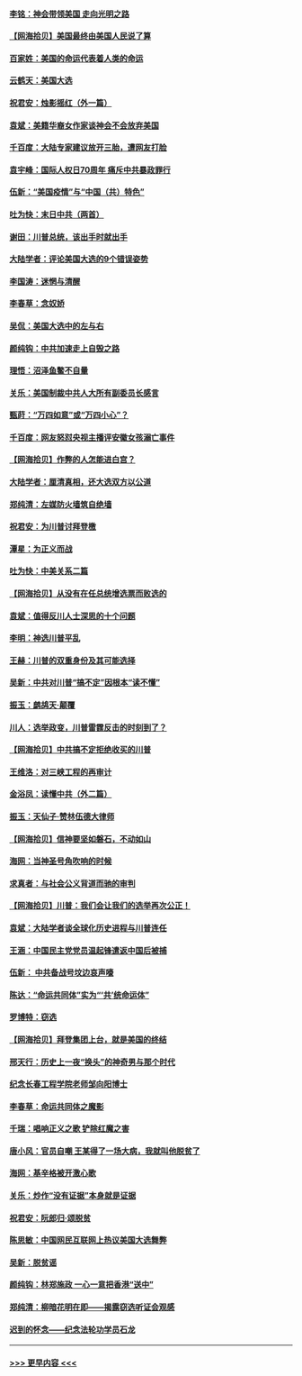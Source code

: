 #### [李铭：神会带领美国 走向光明之路](../pages/nsc993/n12618584.md?t=12141502) 
#### [【网海拾贝】美国最终由美国人民说了算](../pages/nsc993/n12617255.md?t=12141502) 
#### [百家姓：美国的命运代表着人类的命运](../pages/nsc993/n12615838.md?t=12141502) 
#### [云鹤天：美国大选](../pages/nsc993/n12615994.md?t=12141502) 
#### [祝君安：烛影摇红（外一篇）](../pages/nsc993/n12615975.md?t=12141502) 
#### [袁斌：美籍华裔女作家谈神会不会放弃美国](../pages/nsc993/n12615263.md?t=12141502) 
#### [千百度：大陆专家建议放开三胎，遭网友打脸](../pages/nsc993/n12614456.md?t=12141502) 
#### [袁宇峰：国际人权日70周年 痛斥中共暴政罪行](../pages/nsc993/n12611965.md?t=12141502) 
#### [伍新：“美国疫情”与“中国（共）特色”](../pages/nsc993/n12611463.md?t=12141502) 
#### [吐为快：末日中共（两首）](../pages/nsc993/n12611461.md?t=12141502) 
#### [谢田：川普总统，该出手时就出手](../pages/nsc993/n12610905.md?t=12141502) 
#### [大陆学者：评论美国大选的9个错误姿势](../pages/nsc993/n12609586.md?t=12141502) 
#### [李国涛：迷惘与清醒](../pages/nsc993/n12607532.md?t=12141502) 
#### [李春草：念奴娇](../pages/nsc993/n12607083.md?t=12141502) 
#### [吴侃：美国大选中的左与右](../pages/nsc993/n12607054.md?t=12141502) 
#### [颜纯钩：中共加速走上自毁之路](../pages/nsc993/n12606473.md?t=12141502) 
#### [理悟：沼泽鱼鳖不自量](../pages/nsc993/n12606454.md?t=12141502) 
#### [关乐：美国制裁中共人大所有副委员长感言](../pages/nsc993/n12606442.md?t=12141502) 
#### [甄莳：“万四如意”或“万四小心”？](../pages/nsc993/n12606091.md?t=12141502) 
#### [千百度：网友怒怼央视主播评安徽女孩溺亡事件](../pages/nsc993/n12605370.md?t=12141502) 
#### [【网海拾贝】作弊的人怎能进白宫？](../pages/nsc993/n12603546.md?t=12141502) 
#### [大陆学者：厘清真相，还大选双方以公道](../pages/nsc993/n12603475.md?t=12141502) 
#### [郑纯清：左媒防火墙筑自绝墙](../pages/nsc993/n12602226.md?t=12141502) 
#### [祝君安：为川普讨拜登檄](../pages/nsc993/n12602199.md?t=12141502) 
#### [潭星：为正义而战](../pages/nsc993/n12600926.md?t=12141502) 
#### [吐为快：中美关系二篇](../pages/nsc993/n12600908.md?t=12141502) 
#### [【网海拾贝】从没有在任总统增选票而败选的](../pages/nsc993/n12600435.md?t=12141502) 
#### [袁斌：值得反川人士深思的十个问题](../pages/nsc993/n12600332.md?t=12141502) 
#### [李明：神选川普平乱](../pages/nsc993/n12599751.md?t=12141502) 
#### [王赫：川普的双重身份及其可能选择](../pages/nsc993/n12599723.md?t=12141502) 
#### [吴新：中共对川普“搞不定”因根本“读不懂”](../pages/nsc993/n12599502.md?t=12141502) 
#### [振玉：鹧鸪天‧颠覆](../pages/nsc993/n12599494.md?t=12141502) 
#### [川人：选举政变，川普雷霆反击的时刻到了？](../pages/nsc993/n12599291.md?t=12141502) 
#### [【网海拾贝】中共搞不定拒绝收买的川普](../pages/nsc993/n12598955.md?t=12141502) 
#### [王维洛：对三峡工程的再审计](../pages/nsc993/n12598436.md?t=12141502) 
#### [金浴凤：读懂中共（外二篇）](../pages/nsc993/n12597943.md?t=12141502) 
#### [振玉：天仙子‧赞林伍德大律师](../pages/nsc993/n12597929.md?t=12141502) 
#### [【网海拾贝】信神要坚如磐石，不动如山](../pages/nsc993/n12597901.md?t=12141502) 
#### [海网：当神圣号角吹响的时候](../pages/nsc993/n12595891.md?t=12141502) 
#### [求真者：与社会公义背道而驰的审判](../pages/nsc993/n12595868.md?t=12141502) 
#### [【网海拾贝】川普：我们会让我们的选举再次公正！](../pages/nsc993/n12594930.md?t=12141502) 
#### [袁斌：大陆学者谈全球化历史进程与川普连任](../pages/nsc993/n12594690.md?t=12141502) 
#### [王涵：中国民主党党员温起锋遣返中国后被捕](../pages/nsc993/n12594540.md?t=12141502) 
#### [伍新： 中共备战号坟边哀声嚎](../pages/nsc993/n12593086.md?t=12141502) 
#### [陈达：“命运共同体”实为“‘共’统命运体”](../pages/nsc993/n12590865.md?t=12141502) 
#### [罗博特：窃选](../pages/nsc993/n12590619.md?t=12141502) 
#### [【网海拾贝】拜登集团上台，就是美国的终结](../pages/nsc993/n12589725.md?t=12141502) 
#### [邢天行：历史上一夜“换头”的神奇男与那个时代](../pages/nsc993/n12589424.md?t=12141502) 
#### [纪念长春工程学院老师邹向阳博士](../pages/nsc993/n12585390.md?t=12141502) 
#### [李春草：命运共同体之魔影](../pages/nsc993/n12585026.md?t=12141502) 
#### [千瑞：唱响正义之歌 铲除红魔之害](../pages/nsc993/n12585002.md?t=12141502) 
#### [唐小风：官员自嘲 王某得了一场大病，我就叫他脱贫了](../pages/nsc993/n12584981.md?t=12141502) 
#### [海网：基辛格被开激心歌](../pages/nsc993/n12584946.md?t=12141502) 
#### [关乐：炒作“没有证据”本身就是证据](../pages/nsc993/n12583146.md?t=12141502) 
#### [祝君安：阮郎归‧颂脱贫](../pages/nsc993/n12583119.md?t=12141502) 
#### [陈思敏：中国网民互联网上热议美国大选舞弊](../pages/nsc993/n12582845.md?t=12141502) 
#### [吴新：脱贫谣](../pages/nsc993/n12580839.md?t=12141502) 
#### [颜纯钩：林郑施政 一心一意把香港“送中”](../pages/nsc993/n12580805.md?t=12141502) 
#### [郑纯清：柳暗花明在即——揭露窃选听证会观感](../pages/nsc993/n12580795.md?t=12141502) 
#### [迟到的怀念——纪念法轮功学员石龙](../pages/nsc993/n12580245.md?t=12141502) 

----
#### [ >>> 更早内容 <<< ](../indexes/nsc993-earlier.md)
